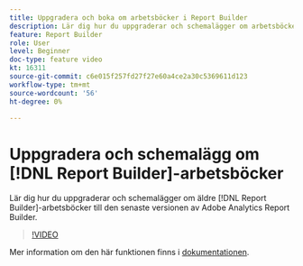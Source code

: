 ```yaml
---
title: Uppgradera och boka om arbetsböcker i Report Builder
description: Lär dig hur du uppgraderar och schemalägger om arbetsböcker från Report Builder till den senaste versionen av Adobe Analytics Report Builder.
feature: Report Builder
role: User
level: Beginner
doc-type: feature video
kt: 16311
source-git-commit: c6e015f257fd27f27e60a4ce2a30c5369611d123
workflow-type: tm+mt
source-wordcount: '56'
ht-degree: 0%

---
```


# Uppgradera och schemalägg om [!DNL Report Builder]-arbetsböcker

Lär dig hur du uppgraderar och schemalägger om äldre [!DNL Report Builder]-arbetsböcker till den senaste versionen av Adobe Analytics Report Builder.

>[!VIDEO](https://video.tv.adobe.com/v/3434957/?quality=12&learn=on)

Mer information om den här funktionen finns i [dokumentationen](https://experienceleague.adobe.com/sv/docs/analytics/analyze/report-builder/home).
